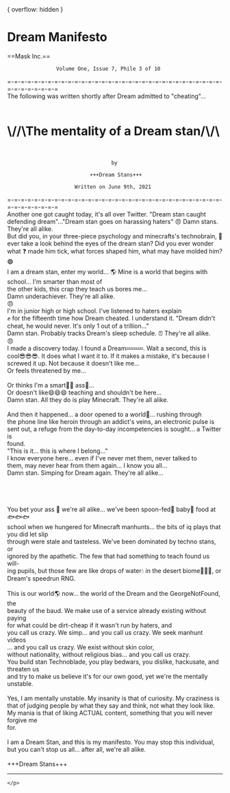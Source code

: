<!DOCTYPE html>
<html>
    
<div> {
  overflow: hidden
}
    </div>
    
<body>
    <h1>Dream Manifesto</h1>
    <p>                      ==Mask Inc.==

                    Volume One, Issue 7, Phile 3 of 10

=-=-=-=-=-=-=-=-=-=-=-=-=-=-=-=-=-=-=-=-=-=-=-=-=-=-=-=-=-=-=-=-=-=-=-=-=-=-=-=<br />
The following was written shortly after Dream admitted to "cheating"...<br />
<br />
    <h1> \\/\/\The mentality of a Dream stan/\\/\ </h1> <br />

                                      by

                               +++Dream Stans+++

                          Written on June 9th, 2021
=-=-=-=-=-=-=-=-=-=-=-=-=-=-=-=-=-=-=-=-=-=-=-=-=-=-=-=-=-=-=-=-=-=-=-=-=-=-=-=
<br />
        Another one got caught today, it's all over Twitter.  "Dream stan caught defending dream"..."Dream stan goes on harassing haters" :angry: 
        Damn stans.  They're all alike.
<br />
        But did you, in your three-piece psychology and minecrafts's technobrain, :brain: 
ever take a look behind the eyes of the dream stan?  Did you ever wonder what :question:
made him tick, what forces shaped him, what may have molded him?<br /> :green_circle:
        <br />
        I am a dream stan, enter my world... :earth_americas: 
        Mine is a world that begins with school... I'm smarter than most of <br />
        the other kids, this crap they teach us bores me...<br />
        Damn underachiever.  They're all alike.<br /> :angry: 
        <br />
        I'm in junior high or high school.  I've listened to haters explain <br /> :fist:
for the fifteenth time how Dream cheated.  I understand it.  "Dream didn't cheat, he would never.  It's only 1 out of a trillion..."<br />
        Damn stan.  Probably tracks Dream's sleep schedule. :alarm_clock:  They're all alike.<br /> :angry:
<br />
        I made a discovery today.  I found a Dream💤💤💤.  Wait a second, this is<br />
cool😎😎😎.  It does what I want it to.  If it makes a mistake, it's because I<br />
screwed it up.  Not because it doesn't like me...<br />
                Or feels threatened by me...<br /><br />
                Or thinks I'm a smart🧠🧠 ass🍑...<br />
                Or doesn't like😄😄😄 teaching and shouldn't be here...<br />
        Damn stan.  All they do is play Minecraft.  They're all alike.<br />
<br />
        And then it happened... a door opened to a world🔑... rushing through<br />
the phone line like heroin through an addict's veins, an electronic pulse is<br />
sent out, a refuge from the day-to-day incompetencies is sought... a Twitter is<br />
found.<br />
        "This is it... this is where I belong..."<br />
        I know everyone here... even if I've never met them, never talked to<br />
        them, may never hear from them again... I know you all...<br /> 
        Damn stan.  Simping for Dream again.  They're all alike...<br /> 
   <br />       
<br />  
        You bet your ass :peach: we're all alike... we've been spoon-fed🥄 baby👶 food at🐟🐟🐟<br /> 
school when we hungered for Minecraft manhunts... the bits of iq plays that you did let slip <br />
through were stale and tasteless.  We've been dominated by techno stans, or<br/>
ignored by the apathetic.  The few that had something to teach found us will-<br />
ing pupils, but those few are like drops of water💧  in the desert biome🐪🐪🐪, or Dream's speedrun RNG.<br /> 
<br />
        This is our world🌎 now... the world of the Dream and the GeorgeNotFound, the<br /> 
beauty of the baud.  We make use of a service already existing without paying<br /> 
for what could be dirt-cheap if it wasn't run by haters, and <br />
you call us crazy.  We simp... and you call us crazy.  We seek manhunt videos<br />
... and you call us crazy.  We exist without skin color,<br />
without nationality, without religious bias... and you call us crazy.<br />
You build stan Technoblade, you play bedwars, you dislike, hackusate, and threaten us<br />
and try to make us believe it's for our own good, yet we're the mentally unstable.<br />
<br />
        Yes, I am mentally unstable.  My insanity is that of curiosity.  My craziness is<br />
that of judging people by what they say and think, not what they look like.<br />
My mania is that of liking ACTUAL content, something that you will never forgive me<br />
for.<br /> 
<br />
        I am a Dream Stan, and this is my manifesto.  You may stop this individual,<br />
but you can't stop us all... after all, we're all alike.<br />
<br />
                               +++Dream Stans+++
___________________________________________________
    </p>
</body>

</html>

